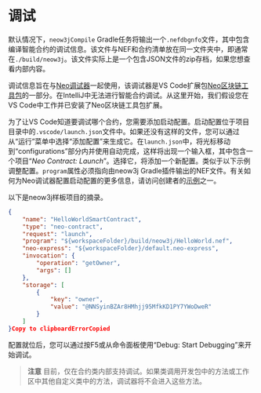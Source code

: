 # 调试

默认情况下，`neow3jCompile` Gradle任务将输出一个`.nefdbgnfo`文件，其中包含编译智能合约的调试信息。该文件与NEF和合约清单放在同一文件夹中，即通常在`./build/neow3j`。该文件实际上是一个包含JSON文件的zip存档，如果您想查看内部内容。

调试信息旨在与[Neo调试器](https://github.com/neo-project/neo-debugger)一起使用，该调试器是VS Code扩展包[Neo区块链工具包](https://marketplace.visualstudio.com/items?itemName=ngd-seattle.neo-blockchain-toolkit)的一部分。在IntelliJ中无法进行智能合约调试。从这里开始，我们假设您在VS Code中工作并已安装了Neo区块链工具包扩展。

为了让VS Code知道要调试哪个合约，您需要添加启动配置。启动配置位于项目目录中的`.vscode/launch.json`文件中。如果还没有这样的文件，您可以通过从“运行”菜单中选择“添加配置”来生成它。在`launch.json`中，将光标移动到“configurations”部分内并使用自动完成，这样将出现一个输入框，其中包含一个项目“_Neo Contract: Launch_”。选择它，将添加一个新配置。类似于以下示例调整配置。`program`属性必须指向由neow3j Gradle插件输出的NEF文件。有关如何为Neo调试器配置启动配置的更多信息，请访问创建者的[示例](https://github.com/devhawk/safe-purchase-sample/blob/master/.vscode/launch.json)之一。

以下是neow3j样板项目的摘录。

```json
{
    "name": "HelloWorldSmartContract",
    "type": "neo-contract",
    "request": "launch",
    "program": "${workspaceFolder}/build/neow3j/HelloWorld.nef",
    "neo-express": "${workspaceFolder}/default.neo-express",
    "invocation": {
        "operation": "getOwner",
        "args": []
    },
    "storage": [
        {
            "key": "owner",
            "value": "@NNSyinBZAr8HMhjj95MfkKD1PY7YWoDweR"
        }
    ]
}Copy to clipboardErrorCopied
```

配置就位后，您可以通过按F5或从命令面板使用“Debug: Start Debugging”来开始调试。

> **注意** 目前，仅在合约类内部支持调试。如果类调用开发包中的方法或工作区中其他自定义类中的方法，调试器将不会进入这些方法。

